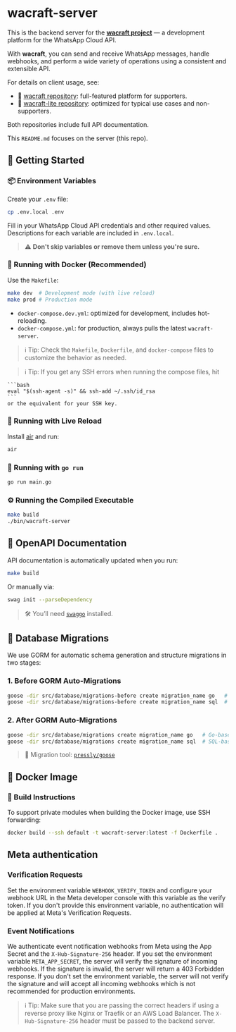 # wacraft-server

This is the backend server for the **[wacraft project](https://github.com/Astervia/wacraft)** — a development platform for the WhatsApp Cloud API.

With **wacraft**, you can send and receive WhatsApp messages, handle webhooks, and perform a wide variety of operations using a consistent and extensible API.

For details on client usage, see:

- 🔗 [wacraft repository](https://github.com/Astervia/wacraft): full-featured platform for supporters.
- 🔗 [wacraft-lite repository](https://github.com/Astervia/wacraft): optimized for typical use cases and non-supporters.

Both repositories include full API documentation.

This `README.md` focuses on the server (this repo).

## 🧪 Getting Started

### 📦 Environment Variables

Create your `.env` file:

```bash
cp .env.local .env
```

Fill in your WhatsApp Cloud API credentials and other required values. Descriptions for each variable are included in `.env.local`.

> ⚠️ **Don't skip variables or remove them unless you're sure.**

### 🐳 Running with Docker (Recommended)

Use the `Makefile`:

```bash
make dev  # Development mode (with live reload)
make prod # Production mode
```

- `docker-compose.dev.yml`: optimized for development, includes hot-reloading.
- `docker-compose.yml`: for production, always pulls the latest `wacraft-server`.

> ℹ️ Tip: Check the `Makefile`, `Dockerfile`, and `docker-compose` files to customize the behavior as needed.

> ℹ️ Tip: If you get any SSH errors when running the compose files, hit

    ```bash
    eval "$(ssh-agent -s)" && ssh-add ~/.ssh/id_rsa
    ```
    or the equivalent for your SSH key.

### 🔁 Running with Live Reload

Install [air](https://github.com/cosmtrek/air) and run:

```bash
air
```

### 🏃 Running with `go run`

```bash
go run main.go
```

### ⚙️ Running the Compiled Executable

```bash
make build
./bin/wacraft-server
```

## 📘 OpenAPI Documentation

API documentation is automatically updated when you run:

```bash
make build
```

Or manually via:

```bash
swag init --parseDependency
```

> 🛠 You’ll need [`swaggo`](https://github.com/swaggo/swag) installed.

## 🧬 Database Migrations

We use GORM for automatic schema generation and structure migrations in two stages:

### 1. **Before GORM Auto-Migrations**

```bash
goose -dir src/database/migrations-before create migration_name go   # Go-based
goose -dir src/database/migrations-before create migration_name sql  # SQL-based
```

### 2. **After GORM Auto-Migrations**

```bash
goose -dir src/database/migrations create migration_name go   # Go-based
goose -dir src/database/migrations create migration_name sql  # SQL-based
```

> 🐤 Migration tool: [`pressly/goose`](https://github.com/pressly/goose)

## 🐋 Docker Image

### 🔨 Build Instructions

To support private modules when building the Docker image, use SSH forwarding:

```bash
docker build --ssh default -t wacraft-server:latest -f Dockerfile .
```

## Meta authentication

### Verification Requests

Set the environment variable `WEBHOOK_VERIFY_TOKEN` and configure your webhook URL in the Meta developer console with this variable as the verify token. If you don't provide this environment variable, no authentication will be applied at Meta's Verification Requests.

### Event Notifications

We authenticate event notification webhooks from Meta using the App Secret and the `X-Hub-Signature-256` header. If you set the environment variable `META_APP_SECRET`, the server will verify the signature of incoming webhooks. If the signature is invalid, the server will return a 403 Forbidden response. If you don't set the environment variable, the server will not verify the signature and will accept all incoming webhooks which is not recommended for production environments.

> ℹ️ Tip: Make sure that you are passing the correct headers if using a reverse proxy like Nginx or Traefik or an AWS Load Balancer. The `X-Hub-Signature-256` header must be passed to the backend server.
